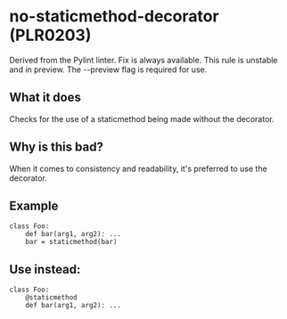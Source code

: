 # no-staticmethod-decorator (PLR0203)
Derived from the Pylint linter.
Fix is always available.
This rule is unstable and in preview. The --preview flag is required for use.
## What it does
Checks for the use of a staticmethod being made without the decorator.
## Why is this bad?
When it comes to consistency and readability, it's preferred to use the decorator.
## Example
```
class Foo:
    def bar(arg1, arg2): ...
    bar = staticmethod(bar)
```
## Use instead:
```
class Foo:
    @staticmethod
    def bar(arg1, arg2): ...
```